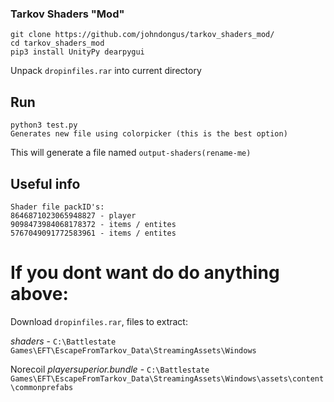 
### Tarkov Shaders "Mod"


```
git clone https://github.com/johndongus/tarkov_shaders_mod/
cd tarkov_shaders_mod
pip3 install UnityPy dearpygui
```

Unpack `dropinfiles.rar` into current directory

## Run



```
python3 test.py
Generates new file using colorpicker (this is the best option)
```

This will generate a file named `output-shaders(rename-me)`

## Useful info

```
Shader file packID's:
8646871023065948827 - player
9098473984068178372 - items / entites
5767049091772583961 - items / entites
```


# If you dont want do do anything above:

Download `dropinfiles.rar`, files to extract:

 *shaders* - `C:\Battlestate Games\EFT\EscapeFromTarkov_Data\StreamingAssets\Windows`

Norecoil *playersuperior.bundle* - `C:\Battlestate Games\EFT\EscapeFromTarkov_Data\StreamingAssets\Windows\assets\content\commonprefabs`


